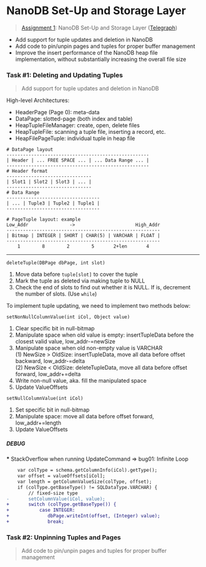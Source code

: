 # NanoDB Set-Up and Storage Layer

> [Assignment 1](http://courses.cms.caltech.edu/cs122/assignments/lab1.html):
> NanoDB Set-Up and Storage Layer
> ([Telegraph](https://telegra.ph/Assignment-1-NanoDB-Set-Up-and-Storage-Layer-10-28))

* Add support for tuple updates and deletion in NanoDB
* Add code to pin/unpin pages and tuples for proper buffer management
* Improve the insert performance of the NanoDB heap file implementation,
  without substantially increasing the overall file size

### Task #1: Deleting and Updating Tuples

> Add support for tuple updates and deletion in NanoDB

High-level Architectures:

* HeaderPage (Page 0): meta-data
* DataPage: slotted-page (both index and table)
* HeapTupleFileManager: create, open, delete files
* HeapTupleFile: scanning a tuple file, inserting a record, etc.
* HeapFilePageTuple: individual tuple in heap file

```
# DataPage layout
----------------------------------------------------
| Header | ... FREE SPACE ... | ... Data Range ... |
----------------------------------------------------
# Header format
-------------------------------
| Slot1 | Slot2 | Slot3 | ... |
-------------------------------
# Data Range
----------------------------------
| ... | Tuple3 | Tuple2 | Tuple1 |
----------------------------------

# PageTuple layout: example
Low_Addr               ->                      High_Addr
--------------------------------------------------------
| Bitmap | INTEGER | SHORT | CHAR(5) | VARCHAR | FLOAT |
--------------------------------------------------------
    1        8        2        5       2+len       4
```

---

`deleteTuple(DBPage dbPage, int slot)`
1. Move data before `tuple[slot]` to cover the tuple
2. Mark the tuple as deleted via making tuple to NULL
3. Check the end of slots to find out whether it is NULL.
   If is, decrement the number of slots. (Use `while`)

To implement tuple updating, we need to implement two methods below:

`setNonNullColumnValue(int iCol, Object value)`
1. Clear specific bit in null-bitmap
2. Manipulate space when old value is empty: insertTupleData before the closest
   valid value, low_addr-=newSize
3. Manipulate space when old non-empty value is VARCHAR<br/>
   (1) NewSize > OldSize: insertTupleData, move all data before offset backward,
   low_addr-=delta<br/>
   (2) NewSize < OldSize: deleteTupleData, move all data before offset forward,
   low_addr+=delta
4. Write non-null value, aka. fill the manipulated space
5. Update ValueOffsets

`setNullColumnValue(int iCol)`
1. Set specific bit in null-bitmap
2. Manipulate space: move all data before offset forward, low_addr+=length
3. Update ValueOffsets

##### DEBUG

<b>*</b> StackOverflow when running UpdateCommand => bug01: Infinite Loop

```diff
    var colType = schema.getColumnInfo(iCol).getType();
    var offset = valueOffsets[iCol];
    var length = getColumnValueSize(colType, offset);
    if (colType.getBaseType() != SQLDataType.VARCHAR) {
        // fixed-size type
-       setColumnValue(iCol, value);
+       switch (colType.getBaseType()) {
+           case INTEGER:
+              dbPage.writeInt(offset, (Integer) value);
+              break;
```

### Task #2: Unpinning Tuples and Pages

> Add code to pin/unpin pages and tuples for proper buffer management
